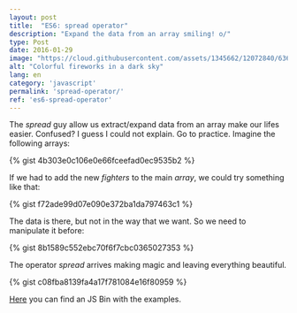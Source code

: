 ```yaml
---
layout: post
title:  "ES6: spread operator"
description: "Expand the data from an array smiling! o/"
type: Post
date: 2016-01-29
image: "https://cloud.githubusercontent.com/assets/1345662/12072840/6360f8ae-b0de-11e5-8584-b748798c95c3.jpg"
alt: "Colorful fireworks in a dark sky"
lang: en
category: 'javascript'
permalink: 'spread-operator/'
ref: 'es6-spread-operator'
---
```


The *spread* guy allow us extract/expand data from an array make our lifes easier. Confused? I guess I could not explain. Go to practice. Imagine the following arrays:

{% gist 4b303e0c106e0e66fceefad0ec9535b2 %}

If we had to add the new *fighters* to the main *array*, we could try something like that:

{% gist f72ade99d07e090e372ba1da797463c1 %}

The data is there, but not in the way that we want. So we need to manipulate it before:

{% gist 8b1589c552ebc70f6f7cbc0365027353 %}

The operator *spread* arrives making magic and leaving everything beautiful.

{% gist c08fba8139fa4a17f781084e16f80959 %}

[Here](http://jsbin.com/cubiko/edit?js,console) you can find an JS Bin with the examples.